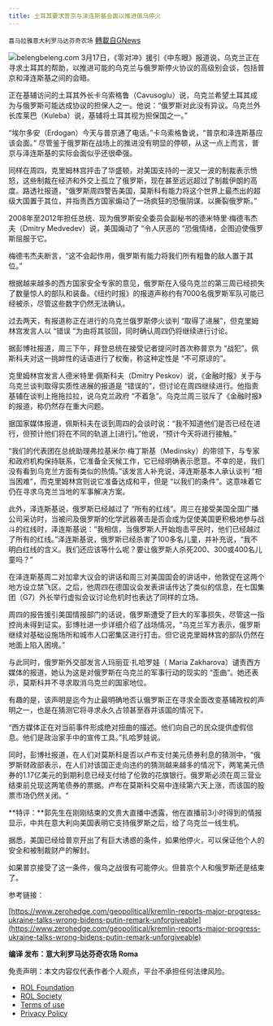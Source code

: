 ```yaml
---
title: 土耳其要求普京与泽连斯基会面以推进俄乌停火
---
```

`喜马拉雅意大利罗马达芬奇农场` [轉載自GNews](https://gnews.org/zh-hans/2181912/)

![](https://assets.gnews.org/wp-content/uploads/2022/03/U-1.jpg)belengbeleng.com
3月17日，《零对冲》援引《中东眼》报道说，乌克兰正在寻求土耳其的帮助，以推进可能的乌克兰与俄罗斯停火协议的高级别会谈，包括普京和泽连斯基之间的会晤。

正在基辅访问的土耳其外长卡乌索格鲁（Cavusoglu）说，乌克兰希望土耳其成为与俄罗斯可能达成协议的担保人之一。他说：“俄罗斯对此没有异议。乌克兰外长库莱巴（Kuleba）说，基辅将土耳其视为担保国之一。”

“埃尔多安（Erdogan）今天与普京通了电话。”卡乌索格鲁说，“普京和泽连斯基应该会面。” 尽管鉴于俄罗斯在战场上的推进没有明显的停顿，从这一点上而言，普京与泽连斯基的实际会面似乎还很牵强。

同样在周四，克里姆林宫抨击了华盛顿，对美国支持的一波又一波的制裁表示愤怒，这些制裁在经济和外交上孤立了俄罗斯，现在甚至远远超过了制裁伊朗的高度。路透社报道，“俄罗斯周四警告美国，莫斯科有能力将这个世界上最杰出的超级大国置于其位，并指责西方国家煽动了一场疯狂的恐俄阴谋，以撕裂俄罗斯。”

2008年至2012年担任总统、现为俄罗斯安全委员会副秘书的德米特里·梅德韦杰夫（Dmitry Medvedev）说，美国煽动了 “令人厌恶的 ”恐俄情绪，企图迫使俄罗斯屈服于它。

梅德韦杰夫断言，“这不会起作用，俄罗斯有能力将我们所有粗鲁的敌人置于其位。”

根据越来越多的西方国家安全专家的意见，俄罗斯在入侵乌克兰的第三周已经损失了数量惊人的部队和装备。《纽约时报》的报道声称约有7000名俄罗斯军队可能已经被杀，尽管这些数字仍然无法确认。

过去两天，有报道称正在进行的乌克兰俄罗斯停火谈判 “取得了进展”，但克里姆林宫发言人以 “错误 ”为由将其驳回，同时确认周四仍将继续进行讨论。

据彭博社报道，周三下午，拜登总统在接受记者提问时首次称普京为 “战犯”。佩斯科夫对这一挑衅性的话语进行了权衡，称这种定性是 “不可原谅的”。

克里姆林宫发言人德米特里·佩斯科夫（Dmitry Peskov）说，《金融时报》关于与乌克兰谈判取得实质性进展的报道是 “错误的”，但讨论在周四继续进行。他指责基辅在谈判上拖拖拉拉，说乌克兰政府 “不着急”。乌克兰周三驳斥了《金融时报》的报道，称仍然存在重大问题。

据国家媒体报道，佩斯科夫在谈到周四的会谈时说：“我不知道他们是否已经在进行，但预计他们将在不同的轨道上[进行]。”他说，“预计今天将进行接触。”

“我们的代表团在总统助理弗拉基米尔·梅丁斯基（Medinsky）的带领下，与专家和政府机构保持联系，它准备全天候工作，它已经明确表示愿意。不幸的是，我们没有看到乌克兰方面有类似的热情。”该发言人补充说，泽连斯基本人承认谈判 “相当困难”，而克里姆林宫则说它准备达成和平，但是 “以我们的条件”。这意味着它仍在寻求乌克兰当地的军事解决方案。

此外，泽连斯基说，俄罗斯已经越过了 “所有的红线”。周三在接受美国全国广播公司采访时，当被问及俄罗斯的化学武器袭击是否会成为促使美国更积极地参与战斗的红线时，泽连斯基说：“我相信，当俄罗斯人开始炮击平民时，他们已经越过了所有的红线。”泽连斯基说，俄罗斯已经杀害了100多名儿童，并补充说，“我不明白红线的含义。我们还应该等什么呢？要让俄罗斯人杀死200、300或400名儿童吗？”

在泽连斯基周二对加拿大议会的讲话和周三对美国国会的讲话中，他敦促在这两个地方设立禁飞区。之后，他周四在德国议会发表讲话传达了类似的信息，在七国集团（G7）外长举行虚拟会议讨论危机时也表达了同样的立场。

周四的报告援引美国情报部门的话说，俄罗斯遭受了巨大的军事损失，尽管这一指控尚未得到证实。彭博社进一步详细介绍了战场情况，“乌克兰军方表示，俄罗斯继续对基础设施场所和城市人口密集区进行打击。但它说克里姆林宫的部队仍然在地面上陷入困境。”

与此同时，俄罗斯外交部发言人玛丽亚·扎哈罗娃（ Maria Zakharova）谴责西方媒体的报道，她认为这是对俄罗斯在乌克兰的军事行动的现实的 “歪曲“。她还表示，莫斯科并不寻求取消乌克兰的国家地位。

有趣的是，该声明是迄今为止最明确地否认俄罗斯正在寻求全面改变基辅政权的声明之一，也是在猜测它将寻求永久占领甚至吞并该国的情况下。

“西方媒体正在对当前事件形成绝对扭曲的描述。他们向自己的民众提供虚假信息。他们是政治家手中的宣传工具。”扎哈罗娃说。

同时，彭博社报道，在人们对莫斯科是否以卢布支付美元债券利息的猜测中，“俄罗斯财政部表示，在人们对该国正走向违约的猜测越来越多的情况下，两笔美元债券的1.17亿美元的到期利息已经支付给了伦敦的花旗银行。俄罗斯必须在周三营业结束前兑现这两笔债券的票据。卢布在莫斯科交易中连续第六天上涨，而该国的股票市场仍然关闭。“

**特评：**郭先生在刚刚结束的文贵大直播中透露，他在直播前3小时得到的情报显示，中共在意大利向美国表明它支持俄罗斯之后，给了乌克兰一线生机。

据悉，美国已经给普京开出了有巨大诱惑的条件，如果他停火，可以保证他个人的安全和被制裁财产的解封。

如果普京接受了这一条件，俄乌之战很有可能停火。但普京个人和俄罗斯还是结束了。

参考链接：

[https://www.zerohedge.com/geopolitical/kremlin-reports-major-progress-ukraine-talks-wrong-bidens-putin-remark-unforgiveable](https://www.zerohedge.com/geopolitical/kremlin-reports-major-progress-ukraine-talks-wrong-bidens-putin-remark-unforgiveable)

**编译 发布：意大利罗马达芬奇农场 Roma**

 

免责声明：本文内容仅代表作者个人观点，平台不承担任何法律风险。

- [ROL Foundation](https://rolfoundation.org/)
- [ROL Society](https://rolsociety.org/)
- [Terms of use](https://gnews.org/terms-of-use-3/)
- [Privacy Policy](https://gnews.org/privacy-policy/)
